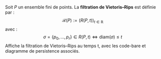 Soit $P$ un ensemble fini de points. La $\textbf{filtration de Vietoris–Rips}$ est définie par :
$$
\mathcal{R}(P) := (R(P,t))_{t \in \mathbb{R}}
$$
avec :
$$
\sigma = \{p_0,\dots,p_r\} \in R(P,t) \iff \text{diam}(\sigma) \leq t
$$
Affiche la filtration de Vietoris–Rips au temps t, avec les code-bare et diagramme de persistence associés.
